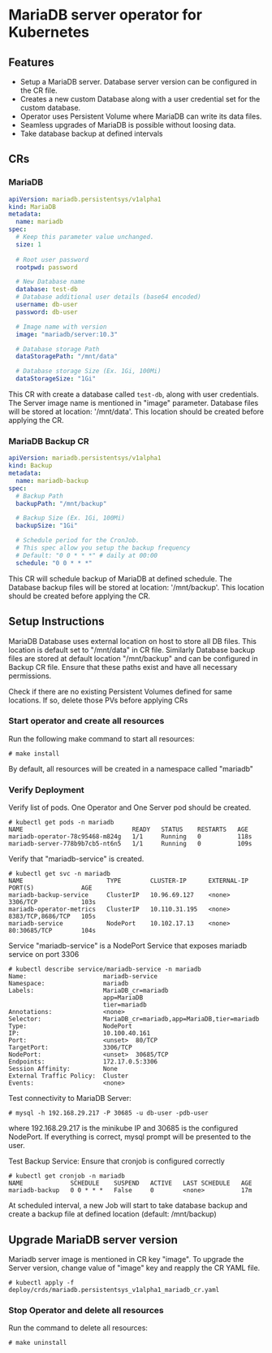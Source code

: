 # MariaDB server operator for Kubernetes

## Features
* Setup a MariaDB server. Database server version can be configured in the CR file.
* Creates a new custom Database along with a user credential set for the custom database.
* Operator uses Persistent Volume where MariaDB can write its data files.
* Seamless upgrades of MariaDB is possible without loosing data.
* Take database backup at defined intervals


## CRs

### MariaDB
```yaml
apiVersion: mariadb.persistentsys/v1alpha1
kind: MariaDB
metadata:
  name: mariadb
spec:
  # Keep this parameter value unchanged.
  size: 1
  
  # Root user password
  rootpwd: password

  # New Database name
  database: test-db
  # Database additional user details (base64 encoded)
  username: db-user 
  password: db-user 

  # Image name with version
  image: "mariadb/server:10.3"

  # Database storage Path
  dataStoragePath: "/mnt/data" 

  # Database storage Size (Ex. 1Gi, 100Mi)
  dataStorageSize: "1Gi"
```
This CR with create a database called `test-db`, along with user credentials.
The Server image name is mentioned in "image" parameter.
Database files will be stored at location: '/mnt/data'. This location should be created before applying the CR.

### MariaDB Backup CR
```yaml
apiVersion: mariadb.persistentsys/v1alpha1
kind: Backup
metadata:
  name: mariadb-backup
spec:
  # Backup Path
  backupPath: "/mnt/backup"

  # Backup Size (Ex. 1Gi, 100Mi)
  backupSize: "1Gi" 

  # Schedule period for the CronJob.
  # This spec allow you setup the backup frequency
  # Default: "0 0 * * *" # daily at 00:00
  schedule: "0 0 * * *"

```
This CR will schedule backup of MariaDB at defined schedule.
The Database backup files will be stored at location: '/mnt/backup'. This location should be created before applying the CR. 


## Setup Instructions
MariaDB Database uses external location on host to store all DB files. This location is default set to "/mnt/data" in CR file. 
Similarly Database backup files are stored at default location "/mnt/backup" and can be configured in Backup CR file.
Ensure that these paths exist and have all necessary permissions.

Check if there are no existing Persistent Volumes defined for same locations. If so, delete those PVs before applying CRs

### Start operator and create all resources
Run the following make command to start all resources:
```
# make install
```
By default, all resources will be created in a namespace called "mariadb"

### Verify Deployment
Verify list of pods. One Operator and One Server pod should be created.
```
# kubectl get pods -n mariadb
NAME                              READY   STATUS    RESTARTS   AGE
mariadb-operator-78c95468-m824g   1/1     Running   0          118s
mariadb-server-778b9b7cb5-nt6n5   1/1     Running   0          109s
```

Verify that "mariadb-service" is created.
```
# kubectl get svc -n mariadb
NAME                       TYPE        CLUSTER-IP      EXTERNAL-IP   PORT(S)             AGE
mariadb-backup-service     ClusterIP   10.96.69.127    <none>        3306/TCP            103s
mariadb-operator-metrics   ClusterIP   10.110.31.195   <none>        8383/TCP,8686/TCP   105s
mariadb-service            NodePort    10.102.17.13    <none>        80:30685/TCP        104s
```
Service "mariadb-service" is a NodePort Service that exposes mariadb service on port 3306
```
# kubectl describe service/mariadb-service -n mariadb
Name:                     mariadb-service
Namespace:                mariadb
Labels:                   MariaDB_cr=mariadb
                          app=MariaDB
                          tier=mariadb
Annotations:              <none>
Selector:                 MariaDB_cr=mariadb,app=MariaDB,tier=mariadb
Type:                     NodePort
IP:                       10.100.40.161
Port:                     <unset>  80/TCP
TargetPort:               3306/TCP
NodePort:                 <unset>  30685/TCP
Endpoints:                172.17.0.5:3306
Session Affinity:         None
External Traffic Policy:  Cluster
Events:                   <none>
```

Test connectivity to MariaDB Server:
```
# mysql -h 192.168.29.217 -P 30685 -u db-user -pdb-user
```
where 192.168.29.217 is the minikube IP and 30685 is the configured NodePort.
If everything is correct, mysql prompt will be presented to the user.

Test Backup Service:
Ensure that cronjob is configured correctly
```
# kubectl get cronjob -n mariadb
NAME             SCHEDULE    SUSPEND   ACTIVE   LAST SCHEDULE   AGE
mariadb-backup   0 0 * * *   False     0        <none>          17m
```
At scheduled interval, a new Job will start to take database backup and create a backup file at defined location (default: /mnt/backup)


## Upgrade MariaDB server version
Mariadb server image is mentioned in CR key "image".
To upgrade the Server version, change value of "image" key and reapply the CR YAML file.
```
# kubectl apply -f deploy/crds/mariadb.persistentsys_v1alpha1_mariadb_cr.yaml
```


### Stop Operator and delete all resources
Run the command to delete all resources:
```
# make uninstall
```








